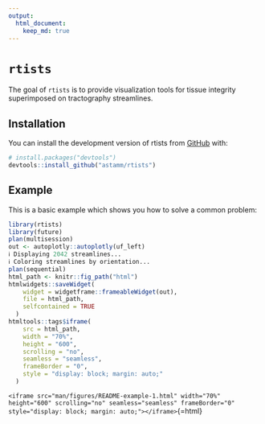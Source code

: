 ```yaml
---
output:
  html_document:
    keep_md: true
---
```


<!-- README.md is generated from README.Rmd. Please edit that file -->



# `rtists`

<!-- badges: start -->
<!-- badges: end -->

The goal of `rtists` is to provide visualization tools for tissue integrity superimposed on tractography streamlines.

## Installation

You can install the development version of rtists from [GitHub](https://github.com/) with:

``` r
# install.packages("devtools")
devtools::install_github("astamm/rtists")
```

## Example

This is a basic example which shows you how to solve a common problem:


```r
library(rtists)
library(future)
plan(multisession)
out <- autoplotly::autoplotly(uf_left)
ℹ Displaying 2042 streamlines...
ℹ Coloring streamlines by orientation...
plan(sequential)
html_path <- knitr::fig_path("html")
htmlwidgets::saveWidget(
    widget = widgetframe::frameableWidget(out),
    file = html_path,
    selfcontained = TRUE
  )
htmltools::tags$iframe(
    src = html_path,
    width = "70%",
    height = "600",
    scrolling = "no",
    seamless = "seamless",
    frameBorder = "0",
    style = "display: block; margin: auto;"
  )
```

`<iframe src="man/figures/README-example-1.html" width="70%" height="600" scrolling="no" seamless="seamless" frameBorder="0" style="display: block; margin: auto;"></iframe>`{=html}
